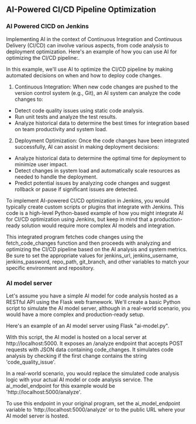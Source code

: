 ## AI-Powered CI/CD Pipeline Optimization

### AI Powered CICD on Jenkins

Implementing AI in the context of Continuous Integration and Continuous Delivery (CI/CD) can involve various aspects, from code analysis to deployment optimization. Here's an example of how you can use AI for optimizing the CI/CD pipeline:.

In this example, we'll use AI to optimize the CI/CD pipeline by making automated decisions on when and how to deploy code changes.

1. Continuous Integration: When new code changes are pushed to the version control system (e.g., Git), an AI system can analyze the code changes to:

* Detect code quality issues using static code analysis.
* Run unit tests and analyze the test results.
* Analyze historical data to determine the best times for integration based on team productivity and system load.

2. Deployment Optimization: Once the code changes have been integrated successfully, AI can assist in making deployment decisions:

* Analyze historical data to determine the optimal time for deployment to minimize user impact.
* Detect changes in system load and automatically scale resources as needed to handle the deployment.
* Predict potential issues by analyzing code changes and suggest rollback or pause if significant issues are detected.

To implement AI-powered CI/CD optimization in Jenkins, you would typically create custom scripts or plugins that integrate with Jenkins. This code is a high-level Python-based example of how you might integrate AI for CI/CD optimization using Jenkins, but keep in mind that a production-ready solution would require more complex AI models and integration.

This integrated program fetches code changes using the fetch_code_changes function and then proceeds with analyzing and optimizing the CI/CD pipeline based on the AI analysis and system metrics. Be sure to set the appropriate values for jenkins_url, jenkins_username, jenkins_password, repo_path, git_branch, and other variables to match your specific environment and repository.


### AI model server 

Let's assume you have a simple AI model for code analysis hosted as a RESTful API using the Flask web framework. We'll create a basic Python script to simulate the AI model server, although in a real-world scenario, you would have a more complex and production-ready setup.

Here's an example of an AI model server using Flask "ai-model.py".

With this script, the AI model is hosted on a local server at http://localhost:5000. It exposes an /analyze endpoint that accepts POST requests with JSON data containing code_changes. It simulates code analysis by checking if the first change contains the string 'code_quality_issue'.

In a real-world scenario, you would replace the simulated code analysis logic with your actual AI model or code analysis service. The ai_model_endpoint for this example would be 'http://localhost:5000/analyze'.

To use this endpoint in your original program, set the ai_model_endpoint variable to 'http://localhost:5000/analyze' or to the public URL where your AI model server is hosted.

